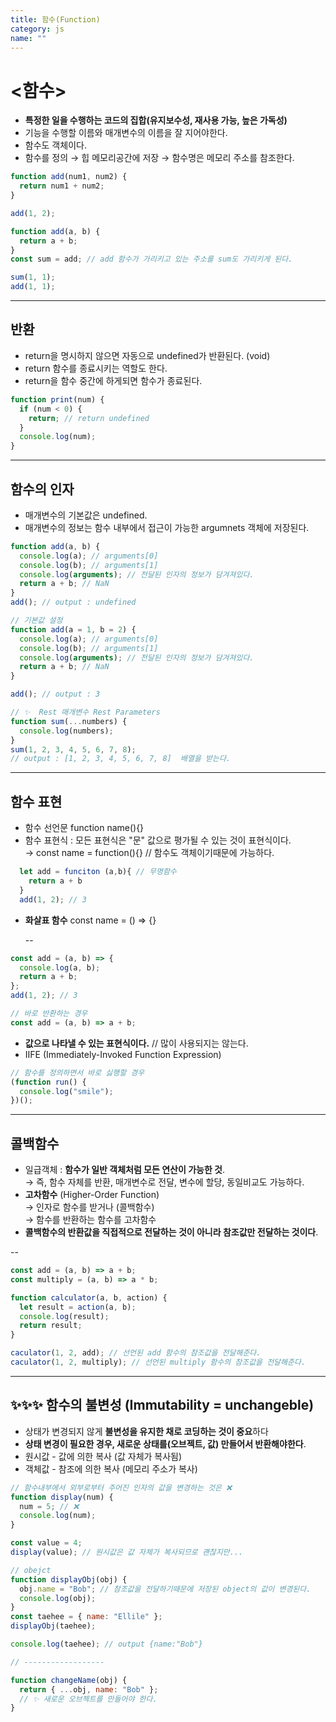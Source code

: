 ```yaml
---
title: 함수(Function)
category: js
name: ""
---
```


# <함수>

- **특정한 일을 수행하는 코드의 집합(유지보수성, 재사용 가능, 높은 가독성)**
- 기능을 수행할 이름와 매개변수의 이름을 잘 지어야한다.
- 함수도 객체이다.
- 함수를 정의 → 힙 메모리공간에 저장 → 함수명은 메모리 주소를 참조한다.

```javascript
function add(num1, num2) {
  return num1 + num2;
}

add(1, 2);
```

```javascript
function add(a, b) {
  return a + b;
}
const sum = add; // add 함수가 가리키고 있는 주소를 sum도 가리키게 된다.

sum(1, 1);
add(1, 1);
```

---

## 반환

- return을 명시하지 않으면 자동으로 undefined가 반환된다. (void)
- return 함수를 종료시키는 역할도 한다.
- return을 함수 중간에 하게되면 함수가 종료된다.

```javascript
function print(num) {
  if (num < 0) {
    return; // return undefined
  }
  console.log(num);
}
```

---

## 함수의 인자

- 매개변수의 기본값은 undefined.
- 매개변수의 정보는 함수 내부에서 접근이 가능한 argumnets 객체에 저장된다.

```javascript
function add(a, b) {
  console.log(a); // arguments[0]
  console.log(b); // arguments[1]
  console.log(arguments); // 전달된 인자의 정보가 담겨져있다.
  return a + b; // NaN
}
add(); // output : undefined

// 기본값 설정
function add(a = 1, b = 2) {
  console.log(a); // arguments[0]
  console.log(b); // arguments[1]
  console.log(arguments); // 전달된 인자의 정보가 담겨져있다.
  return a + b; // NaN
}

add(); // output : 3

// ✨  Rest 매개변수 Rest Parameters
function sum(...numbers) {
  console.log(numbers);
}
sum(1, 2, 3, 4, 5, 6, 7, 8);
// output : [1, 2, 3, 4, 5, 6, 7, 8]  배열을 받는다.
```

---

## 함수 표현

- 함수 선언문 function name(){}
- 함수 표현식 : 모든 표현식은 "문" 값으로 평가될 수 있는 것이 표현식이다.  
  → const name = function(){} // 함수도 객체이기때문에 가능하다.

```javascript
  let add = funciton (a,b){ // 무명함수
    return a + b
  }
  add(1, 2); // 3
```

- **화살표 함수** const name = () => {}

  -- <br />

```javascript
const add = (a, b) => {
  console.log(a, b);
  return a + b;
};
add(1, 2); // 3

// 바로 반환하는 경우
const add = (a, b) => a + b;
```

- **값으로 나타낼 수 있는 표현식이다.** // 많이 사용되지는 않는다.
- IIFE (Immediately-Invoked Function Expression)

```javascript
// 함수를 정의하면서 바로 싫행할 경우
(function run() {
  console.log("smile");
})();
```

---

## 콜백함수

- 일급객체 : **함수가 일반 객체처럼 모든 연산이 가능한 것**.  
  → 즉, 함수 자체를 반환, 매개변수로 전달, 변수에 할당, 동일비교도 가능하다.
- **고차함수** (Higher-Order Function)  
  → 인자로 함수를 받거나 (콜백함수)  
  → 함수를 반환하는 함수를 고차함수
- **콜백함수의 반환값을 직접적으로 전달하는 것이 아니라 참조값만 전달하는 것이다**.

-- <br />

```javascript
const add = (a, b) => a + b;
const multiply = (a, b) => a * b;

function calculator(a, b, action) {
  let result = action(a, b);
  console.log(result);
  return result;
}

caculator(1, 2, add); // 선언된 add 함수의 참조값을 전달해준다.
caculator(1, 2, multiply); // 선언된 multiply 함수의 참조값을 전달해준다.
```

---

## ✨✨✨ 함수의 불변성 (Immutability = unchangeble)

- 상태가 변경되지 않게 **불변성을 유지한 채로 코딩하는 것이 중요**하다
- **상태 변경이 필요한 경우, 새로운 상태를(오브젝트, 값) 만들어서 반환해야한다**.
- 원시값 - 값에 의한 복사 (값 자체가 복사됨)
- 객체값 - 참조에 의한 복사 (메모리 주소가 복사)

```javascript
// 함수내부에서 외부로부터 주어진 인자의 값을 변경하는 것은 ❌
function display(num) {
  num = 5; // ❌
  console.log(num);
}

const value = 4;
display(value); // 원시값은 값 자체가 복사되므로 괜찮지만...

// obejct
function displayObj(obj) {
  obj.name = "Bob"; // 참조값을 전달하기때문에 저장된 object의 값이 변경된다.
  console.log(obj);
}
const taehee = { name: "Ellile" };
displayObj(taehee);

console.log(taehee); // output {name:"Bob"}

// ------------------

function changeName(obj) {
  return { ...obj, name: "Bob" };
  // ✨ 새로운 오브젝트를 만들어야 한다.
}
```
